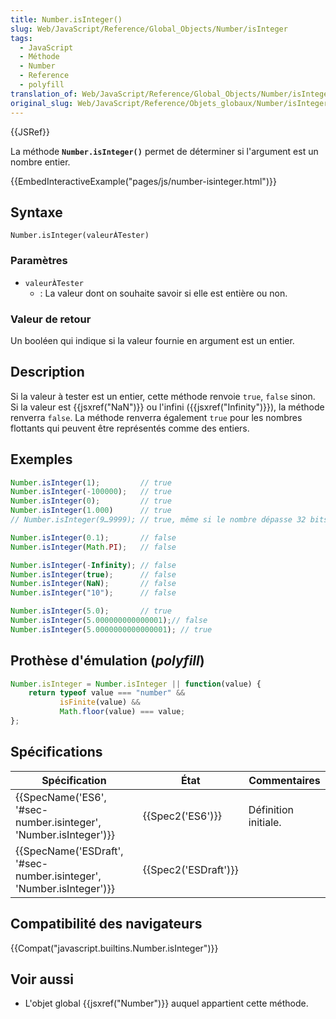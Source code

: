 ```yaml
---
title: Number.isInteger()
slug: Web/JavaScript/Reference/Global_Objects/Number/isInteger
tags:
  - JavaScript
  - Méthode
  - Number
  - Reference
  - polyfill
translation_of: Web/JavaScript/Reference/Global_Objects/Number/isInteger
original_slug: Web/JavaScript/Reference/Objets_globaux/Number/isInteger
---
```

{{JSRef}}

La méthode **`Number.isInteger()`** permet de déterminer si l'argument est un nombre entier.

{{EmbedInteractiveExample("pages/js/number-isinteger.html")}}

## Syntaxe

    Number.isInteger(valeurÀTester)

### Paramètres

- `valeurÀTester`
  - : La valeur dont on souhaite savoir si elle est entière ou non.

### Valeur de retour

Un booléen qui indique si la valeur fournie en argument est un entier.

## Description

Si la valeur à tester est un entier, cette méthode renvoie `true`, `false` sinon. Si la valeur est {{jsxref("NaN")}} ou l'infini ({{jsxref("Infinity")}}), la méthode renverra `false`. La méthode renverra également `true` pour les nombres flottants qui peuvent être représentés comme des entiers.

## Exemples

```js
Number.isInteger(1);         // true
Number.isInteger(-100000);   // true
Number.isInteger(0);         // true
Number.isInteger(1.000)      // true
// Number.isInteger(9…9999); // true, même si le nombre dépasse 32 bits

Number.isInteger(0.1);       // false
Number.isInteger(Math.PI);   // false

Number.isInteger(-Infinity); // false
Number.isInteger(true);      // false
Number.isInteger(NaN);       // false
Number.isInteger("10");      // false

Number.isInteger(5.0);       // true
Number.isInteger(5.000000000000001);// false
Number.isInteger(5.0000000000000001); // true
```

## Prothèse d'émulation (_polyfill_)

```js
Number.isInteger = Number.isInteger || function(value) {
    return typeof value === "number" &&
           isFinite(value) &&
           Math.floor(value) === value;
};
```

## Spécifications

| Spécification                                                                                | État                         | Commentaires         |
| -------------------------------------------------------------------------------------------- | ---------------------------- | -------------------- |
| {{SpecName('ES6', '#sec-number.isinteger', 'Number.isInteger')}}         | {{Spec2('ES6')}}         | Définition initiale. |
| {{SpecName('ESDraft', '#sec-number.isinteger', 'Number.isInteger')}} | {{Spec2('ESDraft')}} |                      |

## Compatibilité des navigateurs

{{Compat("javascript.builtins.Number.isInteger")}}

## Voir aussi

- L'objet global {{jsxref("Number")}} auquel appartient cette méthode.
